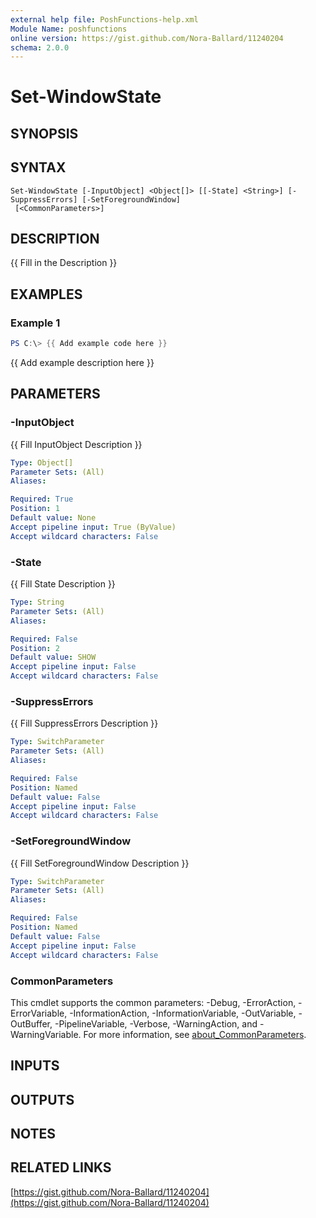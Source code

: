 ```yaml
---
external help file: PoshFunctions-help.xml
Module Name: poshfunctions
online version: https://gist.github.com/Nora-Ballard/11240204
schema: 2.0.0
---
```


# Set-WindowState

## SYNOPSIS

## SYNTAX

```
Set-WindowState [-InputObject] <Object[]> [[-State] <String>] [-SuppressErrors] [-SetForegroundWindow]
 [<CommonParameters>]
```

## DESCRIPTION
{{ Fill in the Description }}

## EXAMPLES

### Example 1
```powershell
PS C:\> {{ Add example code here }}
```

{{ Add example description here }}

## PARAMETERS

### -InputObject
{{ Fill InputObject Description }}

```yaml
Type: Object[]
Parameter Sets: (All)
Aliases:

Required: True
Position: 1
Default value: None
Accept pipeline input: True (ByValue)
Accept wildcard characters: False
```

### -State
{{ Fill State Description }}

```yaml
Type: String
Parameter Sets: (All)
Aliases:

Required: False
Position: 2
Default value: SHOW
Accept pipeline input: False
Accept wildcard characters: False
```

### -SuppressErrors
{{ Fill SuppressErrors Description }}

```yaml
Type: SwitchParameter
Parameter Sets: (All)
Aliases:

Required: False
Position: Named
Default value: False
Accept pipeline input: False
Accept wildcard characters: False
```

### -SetForegroundWindow
{{ Fill SetForegroundWindow Description }}

```yaml
Type: SwitchParameter
Parameter Sets: (All)
Aliases:

Required: False
Position: Named
Default value: False
Accept pipeline input: False
Accept wildcard characters: False
```

### CommonParameters
This cmdlet supports the common parameters: -Debug, -ErrorAction, -ErrorVariable, -InformationAction, -InformationVariable, -OutVariable, -OutBuffer, -PipelineVariable, -Verbose, -WarningAction, and -WarningVariable. For more information, see [about_CommonParameters](http://go.microsoft.com/fwlink/?LinkID=113216).

## INPUTS

## OUTPUTS

## NOTES

## RELATED LINKS

[https://gist.github.com/Nora-Ballard/11240204](https://gist.github.com/Nora-Ballard/11240204)

